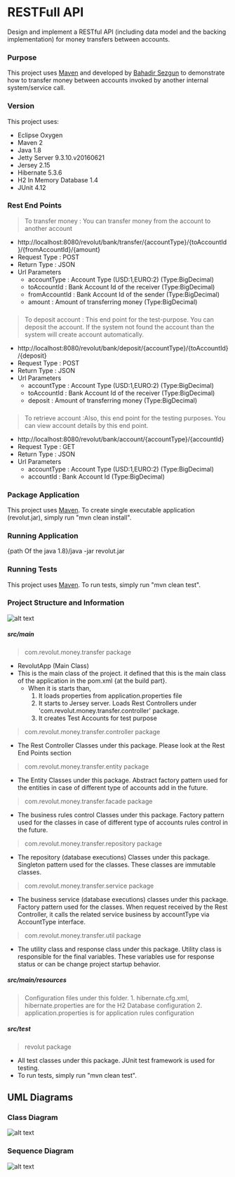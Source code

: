 # RESTFull API
Design and implement a RESTful API (including data model and the backing implementation) for money
transfers between accounts.

### Purpose
This project uses [Maven](https://maven.apache.org/) and developed by [Bahadir Sezgun](https://www.linkedin.com/in/bsezgun/) to demonstrate how to transfer money between accounts invoked by another internal system/service call.

### Version
This project uses:
- Eclipse Oxygen
- Maven 2
- Java 1.8
- Jetty Server 9.3.10.v20160621
- Jersey 2.15
- Hibernate 5.3.6
- H2 In Memory Database 1.4
- JUnit 4.12
 
### Rest End Points
> To transfer money : You can transfer money from the account to another account
  - http://localhost:8080/revolut/bank/transfer/{accountType}/{toAccountId}/{fromAccountId}/{amount}
  -  Request Type : POST
  -  Return Type  : JSON
  -  Url Parameters
     - accountType : Account Type (USD:1,EURO:2) (Type:BigDecimal)
     - toAccountId : Bank Account Id of the receiver (Type:BigDecimal)
     - fromAccountId : Bank Account Id of the sender (Type:BigDecimal)
     - amount : Amount of transferring money (Type:BigDecimal)
###
> To deposit account : This end point for the test-purpose. You can deposit the account. If the system not found the account than the system will create account automatically.  
  -  http://localhost:8080/revolut/bank/deposit/{accountType}/{toAccountId}/{deposit} 
  -  Request Type : POST
  -  Return Type  : JSON
  -  Url Parameters
      - accountType : Account Type (USD:1,EURO:2) (Type:BigDecimal)
      - toAccountId : Bank Account Id of the receiver (Type:BigDecimal) 
      - deposit : Amount of transferring money (Type:BigDecimal)

###
> To retrieve account :Also, this end point for the testing purposes. You can view account details by this end point. 
  -  http://localhost:8080/revolut/bank/account/{accountType}/{accountId} 
  -  Request Type : GET
  -  Return Type  : JSON
  -  Url Parameters
      	- accountType : Account Type (USD:1,EURO:2) (Type:BigDecimal)
    	- accountId : Bank Account Id  (Type:BigDecimal)  
    
### Package Application
This project uses [Maven](https://maven.apache.org/).
To create single executable application (revolut.jar), simply run "mvn clean install".

### Running Application
{path Of the java 1.8}/java -jar revolut.jar

### Running Tests
This project uses [Maven](https://maven.apache.org/).
To run tests, simply run "mvn clean test".

### Project Structure and Information
	
![alt text](https://github.com/bsezgun/revolut/blob/master/revolut/src/main/resources/imgs/project_structure.PNG)

##### src/main	
> com.revolut.money.transfer package
- RevolutApp (Main Class)
- This is the main class of the project. it defined that this is the main class of the application in the pom.xml {at the build part}.
	- When it is starts than, 
		1. It loads properties from application.properties file
		2. It starts to Jersey server. Loads Rest Controllers under 'com.revolut.money.transfer.controller' package.
		3. It creates Test Accounts for test purpose
		    
> com.revolut.money.transfer.controller package
- The Rest Controller Classes under this package. Please look at the Rest End Points section
		
> com.revolut.money.transfer.entity package
- The Entity Classes under this package. Abstract factory pattern used for the entities in case of different type of accounts add in the future.

> com.revolut.money.transfer.facade package
- The business rules control Classes under this package. Factory pattern used for the classes in case of different type of accounts rules control in the future.
		
> com.revolut.money.transfer.repository package
- The repository (database executions) Classes under this package. Singleton pattern used for the classes. These classes are immutable classes.
			
> com.revolut.money.transfer.service package
- The business service (database executions) classes under this package. Factory pattern used for the classes. When request received by the Rest Controller, it calls the related service business by accountType via AccountType interface.
		
> com.revolut.money.transfer.util package
- The utility class and response class  under this package. Utility class is responsible for the final variables. These variables use for response status or can be change project startup behavior.
		 
##### src/main/resources
> Configuration files under this folder. 
	1. hibernate.cfg.xml, hibernate.properties are for the H2 Database configuration 
	2. application.properties is for application rules configuration
	
#####  src/test
> revolut package
- All test classes under this package. JUnit test framework is used for testing.	
- To run tests, simply run "mvn clean test".	

## UML Diagrams
### Class Diagram
![alt text](https://github.com/bsezgun/revolut/blob/master/revolut/src/main/resources/imgs/class_diagram.jpg)
### Sequence Diagram
![alt text](https://github.com/bsezgun/revolut/blob/master/revolut/src/main/resources/imgs/sequence_diagram.jpg)
